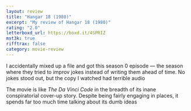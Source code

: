 ```yaml
---
layout: review
title: "Hangar 18 (1980)"
excerpt: "My review of Hangar 18 (1980)"
rating: "2.0"
letterboxd_url: https://boxd.it/4SPRIZ
mst3k: true
rifftrax: false
category: movie-review
---
```


I accidentally mixed up a file and got this season 0 episode — the season where they tried to improv jokes instead of writing them ahead of time. No jokes stood out, but the copy I watched had terrible audio

The movie is like <i>The Da Vinci Code </i>in the breadth of its inane conspiratorial cover-up story. Despite being fairly engaging in places, it spends far too much time talking about its dumb ideas
